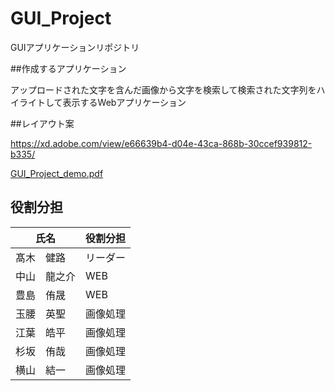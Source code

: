 # GUI_Project
GUIアプリケーションリポジトリ

##作成するアプリケーション

アップロードされた文字を含んだ画像から文字を検索して検索された文字列をハイライトして表示するWebアプリケーション

##レイアウト案

https://xd.adobe.com/view/e66639b4-d04e-43ca-868b-30ccef939812-b335/

[GUI_Project_demo.pdf](https://github.com/2021AIT-OOP2-G12/GUI_Project/files/7767050/GUI_Project_demo.pdf)

## 役割分担

| 氏名           | 役割分担   |
| -------------- | ----------- |
| 髙木　健路     | リーダー      |
| 中山　龍之介     | WEB      |
| 豊島　侑晟     | WEB      |
| 玉腰　英聖     | 画像処理      |
| 江葉　皓平     | 画像処理      |
| 杉坂　侑哉     | 画像処理      |
| 横山　結一     | 画像処理      |
